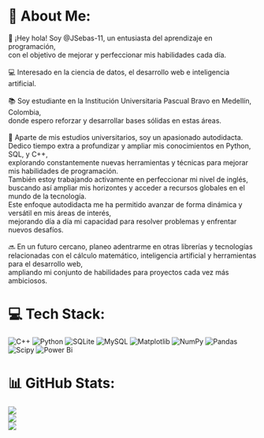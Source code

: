 # 💫 About Me:
👋 ¡Hey hola! Soy @JSebas-11, un entusiasta del aprendizaje en programación,<br>
  con el objetivo de mejorar y perfeccionar mis habilidades cada día.<br><br>
💻 Interesado en la ciencia de datos, el desarrollo web e inteligencia artificial.<br><br>
📚 Soy estudiante en la Institución Universitaria Pascual Bravo en Medellín, Colombia,<br>
  donde espero reforzar y desarrollar bases sólidas en estas áreas.<br><br>
🚀 Aparte de mis estudios universitarios, soy un apasionado autodidacta.<br>
  Dedico tiempo extra a profundizar y ampliar mis conocimientos en Python, SQL, y C++,<br> 
  explorando constantemente nuevas herramientas y técnicas para mejorar mis habilidades de programación.<br> 
  También estoy trabajando activamente en perfeccionar mi nivel de inglés,<br>
  buscando así ampliar mis horizontes y acceder a recursos globales en el mundo de la tecnología.<br>
  Este enfoque autodidacta me ha permitido avanzar de forma dinámica y versátil en mis áreas de interés,<br>
  mejorando día a día mi capacidad para resolver problemas y enfrentar nuevos desafíos.<br><br>
🔜 En un futuro cercano, planeo adentrarme en otras librerías y tecnologías<br>
  relacionadas con el cálculo matemático, inteligencia artificial y herramientas para el desarrollo web,<br>
  ampliando mi conjunto de habilidades para proyectos cada vez más ambiciosos.

# 💻 Tech Stack:
![C++](https://img.shields.io/badge/c++-%2300599C.svg?style=flat&logo=c%2B%2B&logoColor=white) ![Python](https://img.shields.io/badge/python-3670A0?style=flat&logo=python&logoColor=ffdd54) ![SQLite](https://img.shields.io/badge/sqlite-%2307405e.svg?style=flat&logo=sqlite&logoColor=white) ![MySQL](https://img.shields.io/badge/mysql-4479A1.svg?style=flat&logo=mysql&logoColor=white) ![Matplotlib](https://img.shields.io/badge/Matplotlib-%23ffffff.svg?style=flat&logo=Matplotlib&logoColor=black) ![NumPy](https://img.shields.io/badge/numpy-%23013243.svg?style=flat&logo=numpy&logoColor=white) ![Pandas](https://img.shields.io/badge/pandas-%23150458.svg?style=flat&logo=pandas&logoColor=white) ![Scipy](https://img.shields.io/badge/SciPy-%230C55A5.svg?style=flat&logo=scipy&logoColor=%white) ![Power Bi](https://img.shields.io/badge/power_bi-F2C811?style=flat&logo=powerbi&logoColor=black)
# 📊 GitHub Stats:
![](https://github-readme-stats.vercel.app/api?username=JSebas-11&theme=date_night&hide_border=false&include_all_commits=true&count_private=false)<br/>
![](https://github-readme-streak-stats.herokuapp.com/?user=JSebas-11&theme=date_night&hide_border=false)<br/>
![](https://github-readme-stats.vercel.app/api/top-langs/?username=JSebas-11&theme=date_night&hide_border=false&include_all_commits=true&count_private=false&layout=compact)

<!-- Proudly created with GPRM ( https://gprm.itsvg.in ) -->
